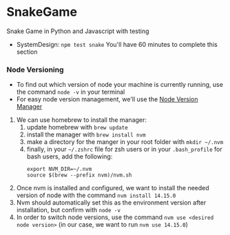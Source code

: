 # SnakeGame
Snake Game in Python and Javascript with testing

- SystemDesign: `npm test snake`
  You'll have 60 minutes to complete this section

### Node Versioning

- To find out which version of node your machine is currently running, use the command `node -v` in your terminal
- For easy node version management, we'll use the [Node Version Manager](https://github.com/nvm-sh/nvm)

1. We can use homebrew to install the manager:
   1. update homebrew with `brew update`
   2. install the manager with `brew install nvm`
   3. make a directory for the manger in your root folder with `mkdir ~/.nvm`
   4. finally, in your `~/.zshrc` file for zsh users or in your `.bash_profile` for bash users, add the following:
      ```
      export NVM_DIR=~/.nvm
      source $(brew --prefix nvm)/nvm.sh
      ```
1. Once nvm is installed and configured, we want to install the needed version of node with the command `nvm install 14.15.0`
1. Nvm should automatically set this as the environment version after installation, but confirm with `node -v`
1. In order to switch node versions, use the command `nvm use <desired node version>` (in our case, we want to run `nvm use 14.15.0`)
